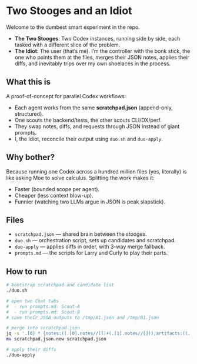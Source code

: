 # Two Stooges and an Idiot

Welcome to the dumbest smart experiment in the repo.

- **The Two Stooges**: Two Codex instances, running side by side, each tasked with a different slice of the problem.  
- **The Idiot**: The user (that’s me). I’m the controller with the bonk stick, the one who points them at the files, merges their JSON notes, applies their diffs, and inevitably trips over my own shoelaces in the process.

## What this is

A proof-of-concept for parallel Codex workflows:
- Each agent works from the same **scratchpad.json** (append-only, structured).
- One scouts the backend/tests, the other scouts CLI/DX/perf.
- They swap notes, diffs, and requests through JSON instead of giant prompts.
- I, the Idiot, reconcile their output using `duo.sh` and `duo-apply`.

## Why bother?

Because running one Codex across a hundred million files (yes, literally) is like asking Moe to solve calculus. Splitting the work makes it:
- Faster (bounded scope per agent).
- Cheaper (less context blow-up).
- Funnier (watching two LLMs argue in JSON is peak slapstick).

## Files

- `scratchpad.json` — shared brain between the stooges.  
- `duo.sh` — orchestration script, sets up candidates and scratchpad.  
- `duo-apply` — applies diffs in order, with 3-way merge fallback.  
- `prompts.md` — the scripts for Larry and Curly to play their parts.  

## How to run

```zsh
# bootstrap scratchpad and candidate list
./duo.sh

# open two Chat tabs
#  - run prompts.md: Scout-A
#  - run prompts.md: Scout-B
# save their JSON outputs to /tmp/A1.json and /tmp/B1.json

# merge into scratchpad.json
jq -s '.[0] * {notes:((.[0].notes//[])+(.[1].notes//[])),artifacts:((.[0].artifacts//[])+(.[1].artifacts//[])),requests:((.[0].requests//[])+(.[1].requests//[]))}' scratchpad.json /tmp/A1.json /tmp/B1.json > scratchpad.json.new
mv scratchpad.json.new scratchpad.json

# apply their diffs
./duo-apply

